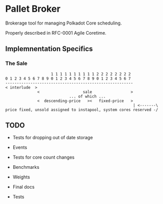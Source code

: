 # Pallet Broker

Brokerage tool for managing Polkadot Core scheduling.

Properly described in RFC-0001 Agile Coretime.

## Implemnentation Specifics

### The Sale

```nocompile
					1 1 1 1 1 1 1 1 1 1 2 2 2 2 2 2 2 2
0 1 2 3 4 5 6 7 8 9 0 1 2 3 4 5 6 7 8 9 0 1 2 3 4 5 6 7
--------------------------------------------------------
< interlude  >
			  <                   sale                 >
							... of which ...
			  <  descending-price   ><   fixed-price   >
														| <-------\
price fixed, unsold assigned to instapool, system cores reserved -/
```

## TODO

- Tests for dropping out of date storage
- Events
- Tests for core count changes

- Benchmarks
- Weights
- Final docs
- Tests

